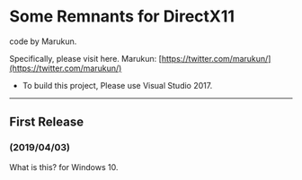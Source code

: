 ﻿<!-- Comment -->
# Some Remnants for DirectX11
code by Marukun.

Specifically, please visit here.
Marukun: [https://twitter.com/marukun/](https://twitter.com/marukun/) <br>
- To build this project, Please use Visual Studio 2017.

---
## First Release
### (2019/04/03)
What is this? for Windows 10.
